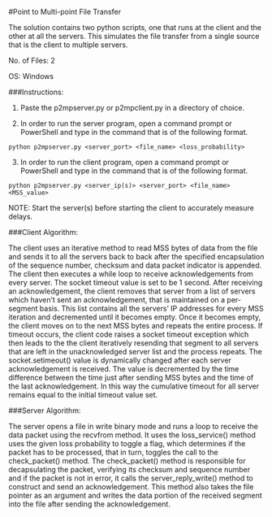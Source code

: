 #Point to Multi-point File Transfer

The solution contains two python scripts, one that runs at the client and the other at all the servers. This simulates the file transfer from a single source that is the client to multiple servers.

No. of Files: 2

OS: Windows

###Instructions:

1. Paste the p2mpserver.py or p2mpclient.py in a directory of choice.

2. In order to run the server program, open a command prompt or PowerShell and type in the command that is of the following format.
```
python p2mpserver.py <server_port> <file_name> <loss_probability>
```
3. In order to run the client program, open a command prompt or PowerShell and type in the command that is of the following format.
```
python p2mpserver.py <server_ip(s)> <server_port> <file_name> <MSS_value> 
```

NOTE: Start the server(s) before starting the client to accurately measure delays.

###Client Algorithm:

The client uses an iterative method to read MSS bytes of data from the file and sends it to all the
servers back to back after the specified encapsulation of the sequence number, checksum and data
packet indicator is appended.
The client then executes a while loop to receive acknowledgements from every server. The socket
timeout value is set to be 1 second. 
After receiving an acknowledgement, the client removes that
server from a list of servers which haven’t sent an acknowledgement, that is maintained on a per-
segment basis. 
This list contains all the servers’ IP addresses for every MSS iteration and
decremented until it becomes empty. 
Once it becomes empty, the client moves on to the next MSS
bytes and repeats the entire process.
If timeout occurs, the client code raises a socket timeout exception which then leads to the the
client iteratively resending that segment to all servers that are left in the unacknowledged server
list and the process repeats.
The socket.setimeout() value is dynamically changed after each server acknowledgement is
received. The value is decremented by the time difference between the time just after sending MSS
bytes and the time of the last acknowledgement. In this way the cumulative timeout for all server
remains equal to the initial timeout value set.

###Server Algorithm:

The server opens a file in write binary mode and runs a loop to receive the data packet using the
recvfrom method. 
It uses the loss_service() method uses the given loss probability to toggle a flag,
which determines if the packet has to be processed, that in turn, toggles the call to the
check_packet() method. 
The check_packet() method is responsible for decapsulating the packet,
verifying its checksum and sequence number and if the packet is not in error, it calls the
server_reply_write() method to construct and send an acknowledgement. 
This method also takes
the file pointer as an argument and writes the data portion of the received segment into the file
after sending the acknowledgement.